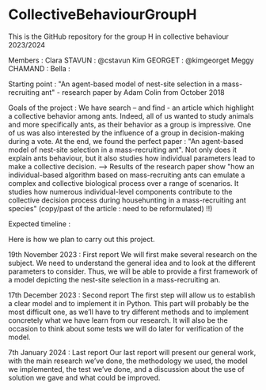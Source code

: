 # CollectiveBehaviourGroupH
This is the GitHub repository for the group H in collective behaviour 2023/2024

Members : 
Clara STAVUN : @cstavun
Kim GEORGET : @kimgeorget
Meggy CHAMAND : 
Bella : 

Starting point : "An agent-based model of nest-site selection in a mass-recruiting ant" - research paper by Adam Colin from October 2018

Goals of the project : 
We have search – and find - an article which highlight a collective behavior among ants.
Indeed, all of us wanted to study animals and more specifically ants, as their behavior as a group is impressive. One of us was also interested by the influence of a group in decision-making during a vote. At the end, we found the perfect paper : "An agent-based model of nest-site selection in a mass-recruiting ant". Not only does it explain ants behaviour, but it also studies how individual parameters lead to make a collective decision. --> Results of the research paper show "how an individual-based algorithm based on mass-recruiting ants can emulate a complex and collective biological process over a range of scenarios. It studies how numerous individual-level components contribute to the collective decision process during househunting in a mass-recruiting ant species"  (copy/past of the article : need to be reformulated) !!)


Expected timeline :

Here is how we plan to carry out this project.

19th November 2023 : First report
We will first make several research on the subject. We need to understand the general idea and to look at the different parameters to consider. Thus, we will be able to provide a first framework of a model depicting the nest-site selection in a mass-recruiting an.

17th December 2023 : Second report
The first step will allow us to establish a clear model and to implement it in Python. This part will probably be the most difficult one, as we’ll have to try different methods and to implement concretely what we have learn from our research. It will also be the occasion to think about some tests we will do later for verification of the model. 

7th January 2024 : Last report
Our last report will present our general work, with the main research we’ve done, the methodology we used, the model we implemented, the test we’ve done, and a discussion about the use of solution we gave and what could be improved.

